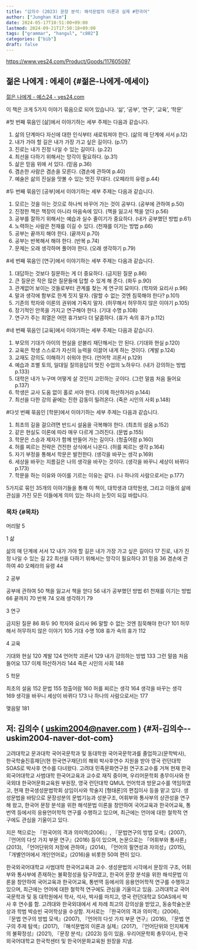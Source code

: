 ```yaml
---
title: "김의수 (2023) 문장 분석: 해석문법의 이론과 실제 #한국어"
author: ["Junghan Kim"]
date: 2024-05-17T10:51:00+09:00
lastmod: 2024-09-21T17:50:18+09:00
tags: ["grammar", "hangul", "c802"]
categories: ["bib"]
draft: false
---
```


<https://www.yes24.com/Product/Goods/117605097>


## 젊은 나에게 : 에세이 {#젊은-나에게-에세이}

[젊은 나에게 - 예스24 - yes24.com](https://www.yes24.com/Product/Goods/124609796)

이 책은 크게 5가지 이야기 묶음으로 되어 있습니다. ‘삶’, ‘공부’, ‘연구’, ‘교육’, ‘학문’

\#첫 번째 묶음인 [삶]에서 이야기하는 세부 주제는 다음과 같습니다.

1.  삶의 단계마다 자신에 대한 인식부터 새로워져야 한다. (삶의 매 단계에 서서 p.12)
2.  내가 가야 할 길은 내가 가장 가고 싶은 길이다. (p.17)
3.  진로는 내가 진정 나일 수 있는 길이다. (p.22)
4.  최선을 다하기 위해서는 망각이 필요하다. (p.31)
5.  삶은 믿음 위에 서 있다. (믿음 p.36)
6.  겸손한 사람은 겸손을 모른다. (겸손에 관하여 p.40)
7.  예술은 삶의 진실을 맛볼 수 있는 멋진 무대다. (오페라의 유령 p.44)

\#두 번째 묶음인 [공부]에서 이야기하는 세부 주제는 다음과 같습니다.

1.  모르는 것을 아는 것으로 하나씩 바꾸어 가는 것이 공부다. (공부에 관하여 p.50)
2.  진정한 책은 책장이 아니라 마음속에 있다. (책을 잃고서 책을 얻다 p.56)
3.  공부를 잘하기 위해서는 예습과 실수 줄이기가 중요하다. (내가 공부했던 방법 p.61)
4.  노력하는 사람은 천재를 이길 수 있다. (천재를 이기는 방법 p.66)
5.  공부는 끝까지 해야 한다. (끝까지 p.70)
6.  공부는 반복해서 해야 한다. (반복 p.74)
7.  문제는 오래 생각하며 풀어야 한다. (오래 생각하기 p.79)

\#세 번째 묶음인 [연구]에서 이야기하는 세부 주제는 다음과 같습니다.

1.  대답하는 것보다 질문하는 게 더 중요하다. (금지된 질문 p.86)
2.  큰 질문은 작은 많은 질문들에 답할 수 있게 해 준다. (화두 p.90)
3.  관계없어 보이는 것들로부터 관계를 찾는 게 연구의 묘미다. (학자와 요리사 p.96)
4.  말과 생각에 함부로 한계 짓지 말자. (말할 수 없는 것엔 침묵해야 한다? p.101)
5.  기존의 학자와 이론의 권위에 기죽지 말자. (허무해서 허무하지 않은 이야기 p.105)
6.  장기적인 안목을 가지고 연구해야 한다. (기대 수명 p.108)
7.  연구가 주는 희열은 어떤 휴가보다 더 달콤하다. (휴가 속의 휴가 p.112)

\#네 번째 묶음인 [교육]에서 이야기하는 세부 주제는 다음과 같습니다.

1.  부모의 기대가 아이의 현실을 섣불리 재단해서는 안 된다. (기대와 현실 p.120)
2.  교육은 학생 스스로가 자신의 능력을 이끌어 내게 하는 것이다. (계발 p.124)
3.  교재도 강의도 이해하기 쉬워야 한다. (언어학 괴론서 p.129)
4.  예습과 조별 토의, 일대일 질의응답이 멋진 수업의 노하우다. (내가 강의하는 방법 p.133)
5.  대학은 내가 누구며 어떻게 살 것인지 고민하는 곳이다. (그런 말씀 처음 들어요 p.137)
6.  학생은 교사 도움 없이 홀로 서야 한다. (이제 하산하거라 p.144)
7.  최선을 다한 강의 끝에는 진한 감동이 밀려온다. (죽은 시인의 사회 p.148)

\#다섯 번째 묶음인 [학문]에서 이야기하는 세부 주제는 다음과 같습니다.

1.  최초의 길을 걸으려면 반드시 설움을 극복해야 한다. (최초의 설움 p.152)
2.  같은 현실도 이론에 따라 매우 다르게 그려진다. (문법 p.155)
3.  학문은 스승과 제자가 함께 만들어 가는 길이다. (청출어람 p.160)
4.  허를 찌르는 전략은 건전한 상식에서 나온다. (허를 찌르는 생각 p.164)
5.  자기 부정을 통해서 학문은 발전한다. (생각을 바꾸는 생각 p.169)
6.  세상을 바꾸는 지름길은 나의 생각을 바꾸는 것이다. (생각을 바꾸니 세상이 바뀌다 p.173)
7.  학문을 하는 이유와 아이를 기르는 이유는 같다. (나 하나의 사람으로서는 p.177)

5가지로 묶인 35개의 이야기들을 통해 이 책이, 대학생과 대학원생, 그리고 이들의 삶에 관심을 가진 모든 이들에게 의미 있는 하나의 눈짓이 되길 바랍니다.


### 목차 {#목차}

머리말 5

1 삶

삶의 매 단계에 서서 12 내가 가야 할 길은 내가 가장 가고 싶은 길이다 17 진로, 내가 진정 나일 수 있는 길 22 최선을 다하기 위해서는 망각이 필요하다 31 믿음 36 겸손에 관하여 40 오페라의 유령 44

2 공부

공부에 관하여 50 책을 잃고서 책을 얻다 56 내가 공부했던 방법 61 천재를 이기는 방법 66 끝까지 70 반복 74 오래 생각하기 79

3 연구

금지된 질문 86 화두 90 학자와 요리사 96 말할 수 없는 것엔 침묵해야 한다? 101 허무해서 허무하지 않은 이야기 105 기대 수명 108 휴가 속의 휴가 112

4 교육

기대와 현실 120 계발 124 언어학 괴론서 129 내가 강의하는 방법 133 그런 말씀 처음 들어요 137 이제 하산하거라 144 죽은 시인의 사회 148

5 학문

최초의 설움 152 문법 155 청출어람 160 허를 찌르는 생각 164 생각을 바꾸는 생각 169 생각을 바꾸니 세상이 바뀌다 173 나 하나의 사람으로서는 177

맺음말 181


## 저: 김의수 ( uskim2004@naver.com ) {#저-김의수--uskim2004-naver-dot-com}

고려대학교 문과대학 국어국문학과 및 동대학원 국어국문학과를 졸업하고(문학박사), 한국학술진흥재단(현 한국연구재단)의 해외 박사후연수 지원을 받아 영국 런던대학 SOAS로 박사후 연수를 다녀왔다. 고려대 민족문화연구원 연구조교수를 거쳐 현재 한국외국어대학교 사범대학 한국어교육과 교수로 재직 중이며, 우리어문학회 총무이사와 한국외대 한국어문화교육원 부원장, 영국 런던대학 QMUL 언어학과 방문교수를 역임하였고, 현재 한국생성문법학회 상임이사와 학술지 [형태론]의 편집이사 등을 맡고 있다. 생성문법을 바탕으로 문장성분의 문법기능과 성분구조, 어휘부와 통사부의 상관성을 연구해 왔고, 한국어 문장 분석을 위한 해석문법 이론을 창안하여 국어교육과 한국어교육, 통번역 등에서의 응용언어학적 연구를 수행하고 있으며, 최근에는 언어에 대한 철학적 연구에도 관심을 기울이고 있다.

지은 책으로는 『한국어의 격과 의미역(2006)』, 『문법연구의 방법 모색』(2007), 『언어의 다섯 가지 부문 연구』(2016) 등이 있으며, 논문으로는 「어휘부와 통사론」 (2013), 「언어단위의 저장에 관하여」(2014), 「언어의 필연성과 자의성」(2015), 「개별언어에서 개인언어로」(2016)을 비롯한 50여 편이 있다.

한국외국어대학교 사범대학 한국어교육과 교수. 생성문법의 시각에서 문장의 구조, 어휘부와 통사부에 존재하는 불확정성을 탐구하였고, 한국어 문장 분석을 위한 해석문법 이론을 창안하여 국어교육과 한국어교육, 통번역 등에서의 응용언어학적 연구를 수행하고 있으며, 최근에는 언어에 대한 철학적 연구에도 관심을 기울이고 있음. 고려대학교 국어국문학과 및 동 대학원에서 학사, 석사, 박사를 마치고, 영국 런던대학교 SOAS에서 박사 후 연수를 함. 고려대와 한국외대에서 세 차례 최고의 강의상을 받았고, 동숭학술논문상과 학범 박승빈 국어학상을 수상함. 저서로는 『한국어의 격과 의미역』(2006), 『문법 연구의 방법 모색』(2007), 『언어의 다섯 가지 부문 연구』(2016), 『문법 연구의 주제 탐색』(2017), 『해석문법의 이론과 실제』(2017), 『언어단위와 인지체계의 불확정성』(2021), 『문장 분석』(2023) 등이 있음. 우리어문학회 총무이사, 한국외국어대학교 한국학센터 및 한국어문화교육원 원장을 지냄.
